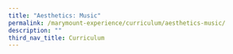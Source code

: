 ```yaml
---
title: "Aesthetics: Music"
permalink: /marymount-experience/curriculum/aesthetics-music/
description: ""
third_nav_title: Curriculum
---
```

